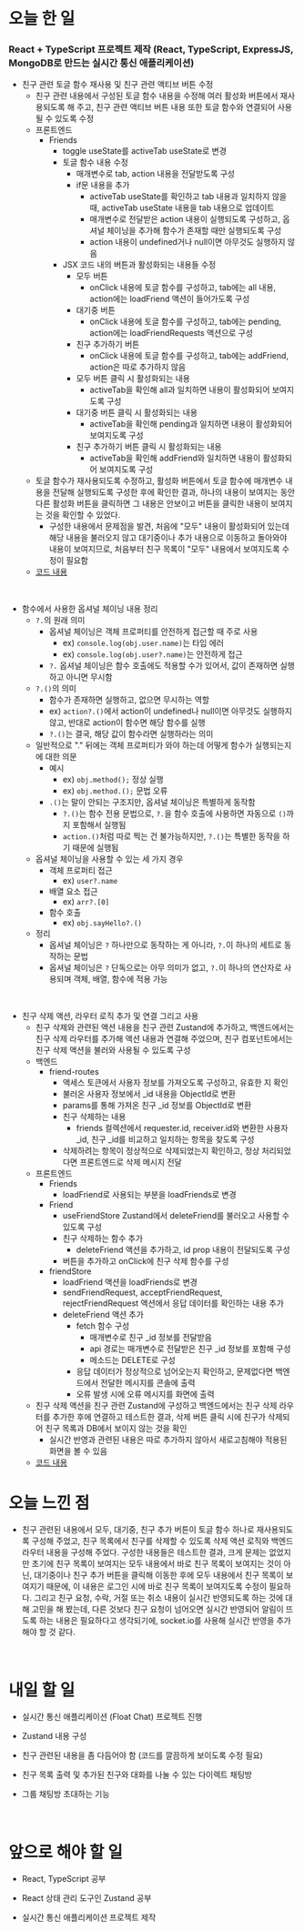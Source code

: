 # 오늘 한 일

### React + TypeScript 프로젝트 제작 (React, TypeScript, ExpressJS, MongoDB로 만드는 실시간 통신 애플리케이션)

- 친구 관련 토글 함수 재사용 및 친구 관련 액티브 버튼 수정
  - 친구 관련 내용에서 구성된 토글 함수 내용을 수정해 여러 활성화 버튼에서 재사용되도록 해 주고, 친구 관련 액티브 버튼 내용 또한 토글 함수와 연결되어 사용될 수 있도록 수정
  - 프론트엔드
    - Friends
      - toggle useState를 activeTab useState로 변경
      - 토글 함수 내용 수정
        - 매개변수로 tab, action 내용을 전달받도록 구성
        - if문 내용을 추가
          - activeTab useState를 확인하고 tab 내용과 일치하지 않을 때, activeTab useState 내용을 tab 내용으로 업데이트
          - 매개변수로 전달받은 action 내용이 실행되도록 구성하고, 옵셔널 체이닝을 추가해 함수가 존재할 때만 실행되도록 구성
          - action 내용이 undefined거나 null이면 아무것도 실행하지 않음
      - JSX 코드 내의 버튼과 활성화되는 내용들 수정
        - 모두 버튼
          - onClick 내용에 토글 함수를 구성하고, tab에는 all 내용, action에는 loadFriend 액션이 들어가도록 구성
        - 대기중 버튼
          - onClick 내용에 토글 함수를 구성하고, tab에는 pending, action에는 loadFriendRequests 액션으로 구성
        - 친구 추가하기 버튼
          - onClick 내용에 토글 함수를 구성하고, tab에는 addFriend, action은 따로 추가하지 않음
        - 모두 버튼 클릭 시 활성화되는 내용
          - activeTab을 확인해 all과 일치하면 내용이 활성화되어 보여지도록 구성
        - 대기중 버튼 클릭 시 활성화되는 내용
          - activeTab을 확인해 pending과 일치하면 내용이 활성화되어 보여지도록 구성
        - 친구 추가하기 버튼 클릭 시 활성화되는 내용
          - activeTab을 확인해 addFriend와 일치하면 내용이 활성화되어 보여지도록 구성
  - 토글 함수가 재사용되도록 수정하고, 활성화 버튼에서 토글 함수에 매개변수 내용을 전달해 실행되도록 구성한 후에 확인한 결과, 하나의 내용이 보여지는 동안 다른 활성화 버튼을 클릭하면 그 내용은 안보이고 버튼을 클릭한 내용이 보여지는 것을 확인할 수 있었다.
    - 구성한 내용에서 문제점을 발견, 처음에 "모두" 내용이 활성화되어 있는데 해당 내용을 불러오지 않고 대기중이나 추가 내용으로 이동하고 돌아와야 내용이 보여지므로, 처음부터 친구 목록이 "모두" 내용에서 보여지도록 수정이 필요함
  - [코드 내용](https://github.com/jeongsangtae/float-chat/commit/a9208e3555ee1f609fa6aae2829555dbf0f2b95a)

<br />

- 함수에서 사용한 옵셔널 체이닝 내용 정리
  - `?.`의 원래 의미
    - 옵셔널 체이닝은 객체 프로퍼티를 안전하게 접근할 때 주로 사용
      - ex) `console.log(obj.user.name)`는 타입 에러
      - ex) `console.log(obj.user?.name)`는 안전하게 접근
    - `?.` 옵셔널 체이닝은 함수 호출에도 적용할 수가 있어서, 값이 존재하면 실행하고 아니면 무시함
  - `?.()`의 의미
    - 함수가 존재하면 실행하고, 없으면 무시하는 역할
    - ex) `action?.()`에서 action이 undefined나 null이면 아무것도 실행하지 않고, 반대로 action이 함수면 해당 함수를 실행
    - `?.()`는 결국, 해당 값이 함수라면 실행하라는 의미
  - 일반적으로 "." 뒤에는 객체 프로퍼티가 와야 하는데 어떻게 함수가 실행되는지에 대한 의문
    - 예시
      - ex) `obj.method();` 정상 실행
      - ex) `obj.method.();` 문법 오류
    - `.()`는 말이 안되는 구조지만, 옵셔널 체이닝은 특별하게 동작함
      - `?.()`는 함수 전용 문법으로, `?.`을 함수 호출에 사용하면 자동으로 `()`까지 포함해서 실행됨
      - `action.()`처럼 따로 찍는 건 불가능하지만, `?.()`는 특별한 동작을 하기 때문에 실행됨
  - 옵셔널 체이닝을 사용할 수 있는 세 가지 경우
    - 객체 프로퍼티 접근
      - ex) `user?.name`
    - 배열 요소 접근
      - ex) `arr?.[0]`
    - 함수 호출
      - ex) `obj.sayHello?.()`
  - 정리
    - 옵셔널 체이닝은 `?` 하나만으로 동작하는 게 아니라, `?.`이 하나의 세트로 동작하는 문법
    - 옵셔널 체이닝은 `?` 단독으로는 아무 의미가 없고, `?.`이 하나의 연산자로 사용되며 객체, 배열, 함수에 적용 가능

<br />

- 친구 삭제 액션, 라우터 로직 추가 및 연결 그리고 사용
  - 친구 삭제와 관련된 액션 내용을 친구 관련 Zustand에 추가하고, 백엔드에서는 친구 삭제 라우터를 추가해 액션 내용과 연결해 주었으며, 친구 컴포넌트에서는 친구 삭제 액션을 불러와 사용될 수 있도록 구성
  - 백엔드
    - friend-routes
      - 액세스 토큰에서 사용자 정보를 가져오도록 구성하고, 유효한 지 확인
      - 불러온 사용자 정보에서 \_id 내용을 ObjectId로 변환
      - params를 통해 가져온 친구 \_id 정보를 ObjectId로 변환
      - 친구 삭제하는 내용
        - friends 컬렉션에서 requester.id, receiver.id와 변환한 사용자 \_id, 친구 \_id를 비교하고 일치하는 항목을 찾도록 구성
      - 삭제하려는 항목이 정상적으로 삭제되었는지 확인하고, 정상 처리되었다면 프론트엔드로 삭제 메시지 전달
  - 프론트엔드
    - Friends
      - loadFriend로 사용되는 부분을 loadFriends로 변경
    - Friend
      - useFriendStore Zustand에서 deleteFriend를 불러오고 사용할 수 있도록 구성
      - 친구 삭제하는 함수 추가
        - deleteFriend 액션을 추가하고, id prop 내용이 전달되도록 구성
      - 버튼을 추가하고 onClick에 친구 삭제 함수를 구성
    - friendStore
      - loadFriend 액션을 loadFriends로 변경
      - sendFriendRequest, acceptFriendRequest, rejectFriendRequest 액션에서 응답 데이터를 확인하는 내용 추가
      - deleteFriend 액션 추가
        - fetch 함수 구성
          - 매개변수로 친구 \_id 정보를 전달받음
          - api 경로는 매개변수로 전달받은 친구 \_id 정보를 포함해 구성
          - 메소드는 DELETE로 구성
        - 응답 데이터가 정상적으로 넘어오는지 확인하고, 문제없다면 백엔드에서 전달한 메시지를 콘솔에 출력
        - 오류 발생 시에 오류 메시지를 화면에 출력
  - 친구 삭제 액션을 친구 관련 Zustand에 구성하고 백엔드에서는 친구 삭제 라우터를 추가한 후에 연결하고 테스트한 결과, 삭제 버튼 클릭 시에 친구가 삭제되어 친구 목록과 DB에서 보이지 않는 것을 확인
    - 실시간 반영과 관련된 내용은 따로 추가하지 않아서 새로고침해야 적용된 화면을 볼 수 있음
  - [코드 내용](https://github.com/jeongsangtae/float-chat/commit/a4ba7035b829a37d54b6c52ebf153034774ef9fd)

# 오늘 느낀 점

- 친구 관련된 내용에서 모두, 대기중, 친구 추가 버튼이 토글 함수 하나로 재사용되도록 구성해 주었고, 친구 목록에서 친구를 삭제할 수 있도록 삭제 액션 로직와 백엔드 라우터 내용을 구성해 주었다. 구성한 내용들은 테스트한 결과, 크게 문제는 없었지만 초기에 친구 목록이 보여지는 모두 내용에서 바로 친구 목록이 보여지는 것이 아닌, 대기중이나 친구 추가 버튼을 클릭해 이동한 후에 모두 내용에서 친구 목록이 보여지기 때문에, 이 내용은 로그인 시에 바로 친구 목록이 보여지도록 수정이 필요하다. 그리고 친구 요청, 수락, 거절 또는 취소 내용이 실시간 반영되도록 하는 것에 대해 고민을 해 봤는데, 다른 것보다 친구 요청이 넘어오면 실시간 반영되어 알림이 뜨도록 하는 내용은 필요하다고 생각되기에, socket.io를 사용해 실시간 반영을 추가해야 할 것 같다.

<br />

# 내일 할 일

- 실시간 통신 애플리케이션 (Float Chat) 프로젝트 진행

- Zustand 내용 구성

- 친구 관련된 내용을 좀 다듬어야 함 (코드를 깔끔하게 보이도록 수정 필요)

- 친구 목록 출력 및 추가된 친구와 대화를 나눌 수 있는 다이렉트 채팅방

- 그룹 채팅방 초대하는 기능

<br />

# 앞으로 해야 할 일

- React, TypeScript 공부

- React 상태 관리 도구인 Zustand 공부

- 실시간 통신 애플리케이션 프로젝트 제작

